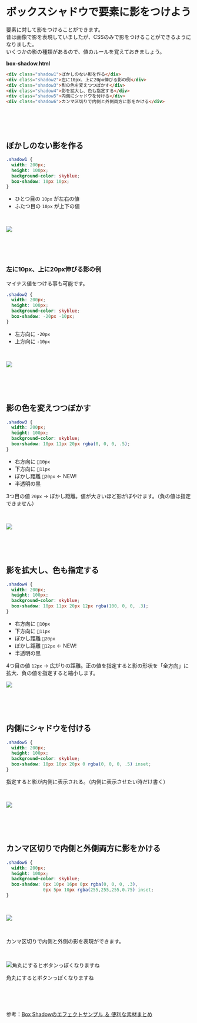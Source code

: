 # ボックスシャドウで要素に影をつけよう


要素に対して影をつけることができます。  
昔は画像で影を表現していましたが、CSSのみで影をつけることができるようになりました。  
いくつかの影の種類があるので、値のルールを覚えておきましょう。

**box-shadow.html**

```html
<div class="shadow1">ぼかしのない影を作る</div>
<div class="shadow2">左に10px、上に20px伸びる影の例</div>
<div class="shadow3">影の色を変えつつぼかす</div>
<div class="shadow4">影を拡大し、色も指定する</div>
<div class="shadow5">内側にシャドウを付ける</div>
<div class="shadow6">カンマ区切りで内側と外側両方に影をかける</div>
```
<br><br><br>

## ぼかしのない影を作る

```css
.shadow1 {
  width: 200px;
  height: 100px;
  background-color: skyblue;
  box-shadow: 10px 10px;
}
```

- ひとつ目の `10px` が左右の値
- ふたつ目の `10px` が上下の値
<br>

![](https://laro.jp/wp-content/uploads/2019/11/lesson-css-shadow1.png)

<br><br><br>

### 左に10px、上に20px伸びる影の例

マイナス値をつける事も可能です。

```css
.shadow2 {
  width: 200px;
  height: 100px;
  background-color: skyblue;
  box-shadow: -20px -10px;
}
```

- 左方向に `-20px`
- 上方向に `-10px`

<br>

![](https://laro.jp/wp-content/uploads/2019/11/lesson-css-shadow2.png)

<br><br><br>

## 影の色を変えつつぼかす



```css
.shadow3 {
  width: 200px;
  height: 100px;
  background-color: skyblue;
  box-shadow: 10px 11px 20px rgba(0, 0, 0, .5);
}
```

- 右方向に `10px`
- 下方向に `11px`
- ぼかし距離 `20px` ← NEW!
- 半透明の黒

3つ目の値 `20px` → ぼかし距離。値が大きいほど影がぼやけます。（負の値は指定できません）

<br>

![](https://laro.jp/wp-content/uploads/2019/11/lesson-css-shadow3.png)

<br><br><br>

## 影を拡大し、色も指定する

```css
.shadow4 {
  width: 200px;
  height: 100px;
  background-color: skyblue;
  box-shadow: 10px 11px 20px 12px rgba(100, 0, 0, .3);
}
```

- 右方向に `10px`
- 下方向に `11px`
- ぼかし距離 `20px`
- ぼかし距離 `12px` ← NEW!
- 半透明の黒

4つ目の値 `12px` → 広がりの距離。正の値を指定すると影の形状を「全方向」に拡大、負の値を指定すると縮小します。

![](https://laro.jp/wp-content/uploads/2019/11/lesson-css-shadow4.png)

<br><br><br>

## 内側にシャドウを付ける

```css
.shadow5 {
  width: 200px;
  height: 100px;
  background-color: skyblue;
  box-shadow: 10px 10px 20px 0 rgba(0, 0, 0, .5) inset;
}
```

指定すると影が内側に表示される。（内側に表示させたい時だけ書く）

<br>

![](https://laro.jp/wp-content/uploads/2019/11/lesson-css-shadow5.png)

<br><br><br>

## カンマ区切りで内側と外側両方に影をかける

```css
.shadow6 {
  width: 200px;
  height: 100px;
  background-color: skyblue;
  box-shadow: 0px 10px 16px 0px rgba(0, 0, 0, .3),
              0px 5px 10px rgba(255,255,255,0.75) inset;
}
```
<br>

![](https://laro.jp/wp-content/uploads/2019/11/lesson-css-shadow6.png)

<br>

カンマ区切りで内側と外側の影を表現ができます。

<br>

![角丸にするとボタンっぽくなりますね](https://laro.jp/wp-content/uploads/2019/11/lesson-css-shadow7.png)

角丸にするとボタンっぽくなりますね

<br><br><br>

参考：[Box Shadowのエフェクトサンプル ＆ 便利な素材まとめ](https://www.nxworld.net/tips/box-shadow-effect.html)
